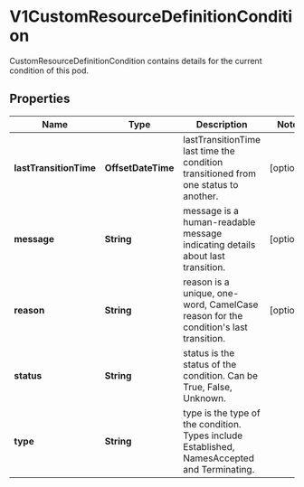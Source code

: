 

# V1CustomResourceDefinitionCondition

CustomResourceDefinitionCondition contains details for the current condition of this pod.

## Properties

| Name | Type | Description | Notes |
|------------ | ------------- | ------------- | -------------|
|**lastTransitionTime** | **OffsetDateTime** | lastTransitionTime last time the condition transitioned from one status to another. |  [optional] |
|**message** | **String** | message is a human-readable message indicating details about last transition. |  [optional] |
|**reason** | **String** | reason is a unique, one-word, CamelCase reason for the condition&#39;s last transition. |  [optional] |
|**status** | **String** | status is the status of the condition. Can be True, False, Unknown. |  |
|**type** | **String** | type is the type of the condition. Types include Established, NamesAccepted and Terminating. |  |



